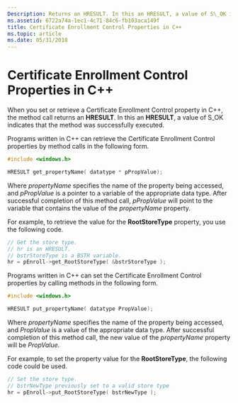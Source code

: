 ```yaml
---
Description: Returns an HRESULT. In this an HRESULT, a value of S\_OK indicates that the method was successfully executed.
ms.assetid: 6722a74a-1ec1-4c71-84c6-fb103aca149f
title: Certificate Enrollment Control Properties in C++
ms.topic: article
ms.date: 05/31/2018
---
```


# Certificate Enrollment Control Properties in C++

When you set or retrieve a Certificate Enrollment Control property in C++, the method call returns an **HRESULT**. In this an **HRESULT**, a value of S\_OK indicates that the method was successfully executed.

Programs written in C++ can retrieve the Certificate Enrollment Control properties by method calls in the following form.


```C++
#include <windows.h>

HRESULT get_propertyName( datatype * pPropValue);
```



Where *propertyName* specifies the name of the property being accessed, and *pPropValue* is a pointer to a variable of the appropriate data type. After successful completion of this method call, *pPropValue* will point to the variable that contains the value of the *propertyName* property.

For example, to retrieve the value for the **RootStoreType** property, you use the following code.


```C++
// Get the store type.
// hr is an HRESULT.
// bstrStoreType is a BSTR variable.
hr = pEnroll->get_RootStoreType( &bstrStoreType );
```



Programs written in C++ can set the Certificate Enrollment Control properties by calling methods in the following form.


```C++
#include <windows.h>

HRESULT put_propertyName( datatype PropValue);
```



Where *propertyName* specifies the name of the property being accessed, and *PropValue* is a value of the appropriate data type. After successful completion of this method call, the new value of the *propertyName* property will be *PropValue*.

For example, to set the property value for the **RootStoreType**, the following code could be used.


```C++
// Set the store type.
// bstrNewType previously set to a valid store type
hr = pEnroll->put_RootStoreType( bstrNewType );
```



 

 



